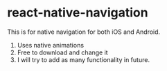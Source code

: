 # react-native-navigation

This is for native navigation for both iOS and Android.
1. Uses native animations
2. Free to download and change it
3. I will try to add as many functionality in future.



